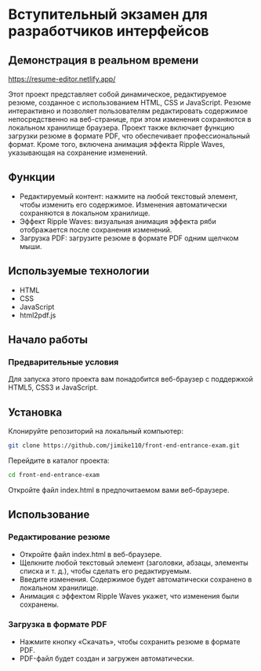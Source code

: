 # Вступительный экзамен для разработчиков интерфейсов
## Демонстрация в реальном времени 
https://resume-editor.netlify.app/ 

Этот проект представляет собой динамическое, редактируемое резюме, созданное с использованием HTML, CSS и JavaScript. Резюме интерактивно и позволяет пользователям редактировать содержимое непосредственно на веб-странице, при этом изменения сохраняются в локальном хранилище браузера. Проект также включает функцию загрузки резюме в формате PDF, что обеспечивает профессиональный формат. Кроме того, включена анимация эффекта Ripple Waves, указывающая на сохранение изменений.

## Функции 
- Редактируемый контент: нажмите на любой текстовый элемент, чтобы изменить его содержимое. Изменения автоматически сохраняются в локальном хранилище.
- Эффект Ripple Waves: визуальная анимация эффекта ряби отображается после сохранения изменений.
- Загрузка PDF: загрузите резюме в формате PDF одним щелчком мыши.

## Используемые технологии 
- HTML 
- CSS 
- JavaScript 
- html2pdf.js 

## Начало работы 
### Предварительные условия 
Для запуска этого проекта вам понадобится веб-браузер с поддержкой HTML5, CSS3 и JavaScript.

## Установка 
Клонируйте репозиторий на локальный компьютер: 
```sh 
git clone https://github.com/jimike110/front-end-entrance-exam.git 
``` 
Перейдите в каталог проекта: 
```sh 
cd front-end-entrance-exam
``` 
Откройте файл index.html в предпочитаемом вами веб-браузере.

## Использование 
### Редактирование резюме 
- Откройте файл index.html в веб-браузере.
- Щелкните любой текстовый элемент (заголовки, абзацы, элементы списка и т. д.), чтобы сделать его редактируемым.
- Введите изменения. Содержимое будет автоматически сохранено в локальном хранилище.
- Анимация с эффектом Ripple Waves укажет, что изменения были сохранены.

### Загрузка в формате PDF 
- Нажмите кнопку «Скачать», чтобы сохранить резюме в формате PDF.
- PDF-файл будет создан и загружен автоматически.